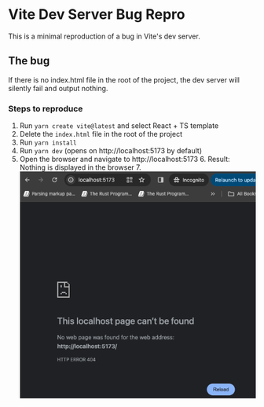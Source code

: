 # Vite Dev Server Bug Repro

This is a minimal reproduction of a bug in Vite's dev server.

## The bug

If there is no index.html file in the root of the project, the dev server will silently fail and output nothing.

### Steps to reproduce

1. Run `yarn create vite@latest` and select React + TS template
2. Delete the `index.html` file in the root of the project
3. Run `yarn install`
4. Run `yarn dev` (opens on http://localhost:5173 by default)
5. Open the browser and navigate to http://localhost:5173
    6. Result: Nothing is displayed in the browser
   7. 
![img.png](img.png)

